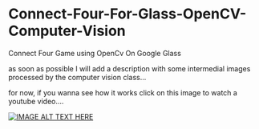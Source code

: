 # Connect-Four-For-Glass-OpenCV-Computer-Vision
Connect Four Game using OpenCv On Google Glass

as soon as possible I will add a description with some intermedial images processed by the computer vision class...

for now, if you wanna see how it works click on this image to watch a youtube video....

[![IMAGE ALT TEXT HERE](http://img.youtube.com/vi/j7-0sOLbGvc/0.jpg)](https://youtu.be/j7-0sOLbGvc?list=PL348C906D4053BE8A)
